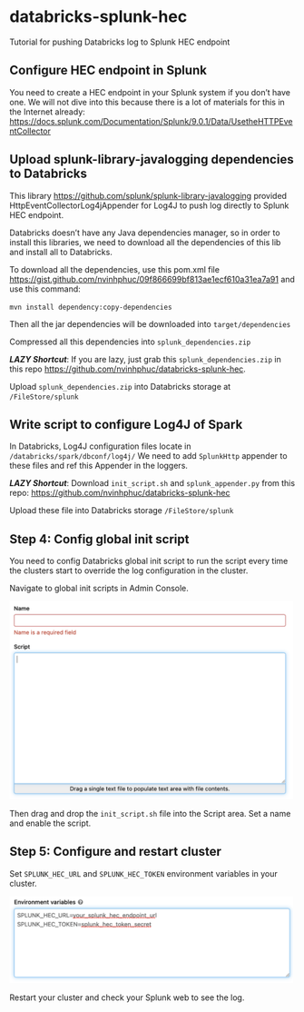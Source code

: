 # databricks-splunk-hec

Tutorial for pushing Databricks log to Splunk HEC endpoint

## Configure HEC endpoint in Splunk

You need to create a HEC endpoint in your Splunk system if you don’t have one. We will not dive into this because there is a lot of materials for this in the Internet already: <https://docs.splunk.com/Documentation/Splunk/9.0.1/Data/UsetheHTTPEventCollector>

## Upload splunk-library-javalogging dependencies to Databricks

This library <https://github.com/splunk/splunk-library-javalogging> provided HttpEventCollectorLog4jAppender for Log4J to push log directly to Splunk HEC endpoint.

Databricks doesn’t have any Java dependencies manager, so in order to install this libraries, we need to download all the dependencies of this lib and install all to Databricks.

To download all the dependencies, use this pom.xml file <https://gist.github.com/nvinhphuc/09f866699bf813ae1ecf610a31ea7a91> and use this command:

`mvn install dependency:copy-dependencies`

Then all the jar dependencies will be downloaded into `target/dependencies`

Compressed all this dependencies into `splunk_dependencies.zip`

***LAZY Shortcut***: If you are lazy, just grab this `splunk_dependencies.zip` in this repo <https://github.com/nvinhphuc/databricks-splunk-hec>.

Upload `splunk_dependencies.zip` into Databricks storage at `/FileStore/splunk`

## Write script to configure Log4J of Spark

In Databricks, Log4J configuration files locate in `/databricks/spark/dbconf/log4j/`
We need to add `SplunkHttp` appender to these files and ref this Appender in the loggers.

***LAZY Shortcut***: Download `init_script.sh` and `splunk_appender.py` from this repo: <https://github.com/nvinhphuc/databricks-splunk-hec>

Upload these file into Databricks storage `/FileStore/splunk`

## Step 4: Config global init script

You need to config Databricks global init script to run the script every time the clusters start to override the log configuration in the cluster.

Navigate to global init scripts in Admin Console.

<img src="databricks.png" alt="drawing" width="500"/>

Then drag and drop the `init_script.sh` file into the Script area. Set a name and enable the script.

## Step 5: Configure and restart cluster

Set `SPLUNK_HEC_URL` and `SPLUNK_HEC_TOKEN` environment variables in your cluster.

<img src="splunk.png" alt="drawing" width="500"/>

Restart your cluster and check your Splunk web to see the log.
